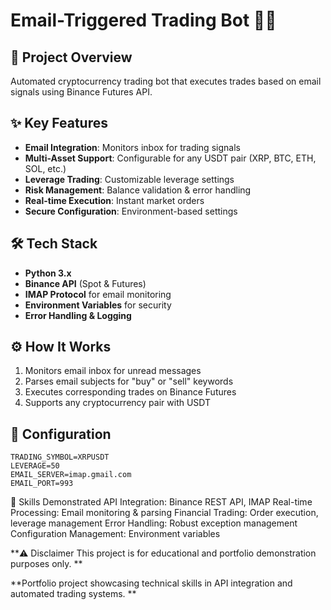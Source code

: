 # Email-Triggered Trading Bot 📧🤖

## 🎯 Project Overview
Automated cryptocurrency trading bot that executes trades based on email signals using Binance Futures API.

## ✨ Key Features
- **Email Integration**: Monitors inbox for trading signals
- **Multi-Asset Support**: Configurable for any USDT pair (XRP, BTC, ETH, SOL, etc.)
- **Leverage Trading**: Customizable leverage settings
- **Risk Management**: Balance validation & error handling
- **Real-time Execution**: Instant market orders
- **Secure Configuration**: Environment-based settings

## 🛠️ Tech Stack
- **Python 3.x**
- **Binance API** (Spot & Futures)
- **IMAP Protocol** for email monitoring
- **Environment Variables** for security
- **Error Handling & Logging**

## ⚙️ How It Works
1. Monitors email inbox for unread messages
2. Parses email subjects for "buy" or "sell" keywords
3. Executes corresponding trades on Binance Futures
4. Supports any cryptocurrency pair with USDT

## 🔧 Configuration
```env
TRADING_SYMBOL=XRPUSDT
LEVERAGE=50
EMAIL_SERVER=imap.gmail.com
EMAIL_PORT=993
```

🚀 Skills Demonstrated
API Integration: Binance REST API, IMAP
Real-time Processing: Email monitoring & parsing
Financial Trading: Order execution, leverage management
Error Handling: Robust exception management
Configuration Management: Environment variables

**⚠️ Disclaimer
This project is for educational and portfolio demonstration purposes only.
**

**Portfolio project showcasing technical skills in API integration and automated trading systems.
**
